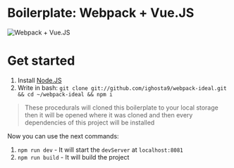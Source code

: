 # Boilerplate: Webpack + Vue.JS

![Webpack + Vue.JS](https://miro.medium.com/max/700/1*i28tdUZj1oq6BvNyWwPSgA.png "Webpack + Vue.JS")

Get started
===

1. Install [Node.JS](https://nodejs.org/en/)
2. Write in bash: `git clone git://github.com/ighosta9/webpack-ideal.git && cd ~/webpack-ideal && npm i`
> These procedurals will cloned this boilerplate to your local storage then it will be opened where it was cloned and then every dependencies of this project will be installed 

Now you can use the next commands:
1. `npm run dev` - It will start the `devServer` at `localhost:8081`
2. `npm run build` - It will build the project
